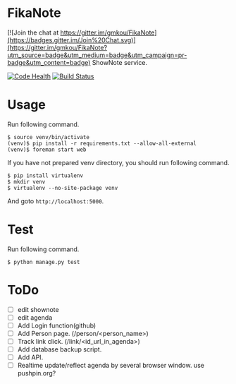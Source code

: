 # FikaNote

[![Join the chat at https://gitter.im/gmkou/FikaNote](https://badges.gitter.im/Join%20Chat.svg)](https://gitter.im/gmkou/FikaNote?utm_source=badge&utm_medium=badge&utm_campaign=pr-badge&utm_content=badge)
ShowNote service.

[![Code Health](https://landscape.io/github/gmkou/FikaNote/master/landscape.svg?style=flat)](https://landscape.io/github/gmkou/FikaNote/master)
[![Build Status](https://travis-ci.org/gmkou/FikaNote.svg?branch=master)](https://travis-ci.org/gmkou/FikaNote)

# Usage

Run following command.

```
$ source venv/bin/activate
(venv)$ pip install -r requirements.txt --allow-all-external
(venv)$ foreman start web
```

If you have not prepared venv directory, you should run following command.

```
$ pip install virtualenv
$ mkdir venv
$ virtualenv --no-site-package venv
```

And goto `http://localhost:5000`.

# Test

Run following command.

```
$ python manage.py test
```

# ToDo
- [ ] edit shownote
- [ ] edit agenda
- [ ] Add Login function(github)
- [ ] Add Person page. (/person/<person_name>)
- [ ] Track link click. (/link/<id_url_in_agenda>)
- [ ] Add database backup script.
- [ ] Add API.
- [ ] Realtime update/reflect agenda by several browser window.
		use pushpin.org?
